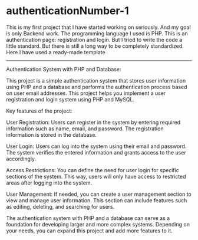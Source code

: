 # authenticationNumber-1
This is my first project that I have started working on seriously. And my goal is only Backend work. The programming language I used is PHP. This is an authentication page: registration and login. But I tried to write the code a little standard. But there is still a long way to be completely standardized.
Here I have used a ready-made template
******
Authentication System with PHP and Database:

This project is a simple authentication system that stores user information using PHP and a database and performs the authentication process based on user email addresses. This project helps you implement a user registration and login system using PHP and MySQL.

Key features of the project:

User Registration: Users can register in the system by entering required information such as name, email, and password. The registration information is stored in the database.

User Login: Users can log into the system using their email and password. The system verifies the entered information and grants access to the user accordingly.

Access Restrictions: You can define the need for user login for specific sections of the system. This way, users will only have access to restricted areas after logging into the system.

User Management: If needed, you can create a user management section to view and manage user information. This section can include features such as editing, deleting, and searching for users.

The authentication system with PHP and a database can serve as a foundation for developing larger and more complex systems. Depending on your needs, you can expand this project and add more features to it.
